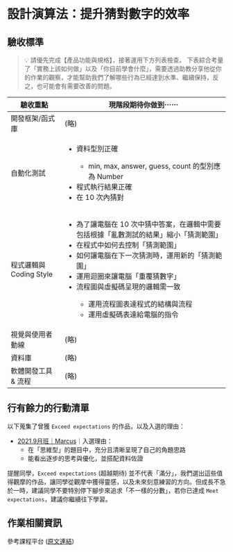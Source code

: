 # 設計演算法：提升猜對數字的效率

## 驗收標準

> 💡  請優先完成【產品功能與規格】，接著運用下方列表檢查。
下表綜合考量了「實務上該如何做」以及「你目前學會什麼」，需要透過助教分享他從你的作業的觀察，才能幫助我們了解哪些行為已經達到水準、繼續保持，反之，也可能會有需要改善的問題。

<table>
  <thead>
    <tr>
      <th>驗收重點</td>
      <th>現階段期待你做到⋯⋯</td>
    </tr>
  </thead>
  <tbody>
    <tr>
      <td>開發框架/函式庫</td>
      <td>(略)</td>
    </tr>
    <tr>
      <td>自動化測試</td>
      <td>
       <ul>
         <li>資料型別正確</li>
         <ul>
           <li>min, max, answer, guess, count 的型別應為 Number</li>
         </ul>
         <li>程式執行結果正確</li>
         <li>在 10 次內猜對</li>
        </ul>
      </td>
    </tr>
    <tr>
      <td>程式邏輯與 Coding Style</td>
      <td>
        <ul>
          <li>為了讓電腦在 10 次中猜中答案，在邏輯中需要包括根據「亂數測試的結果」縮小「猜測範圍」</li>
          <li>在程式中如何去控制「猜測範圍」</li>
          <li>如何讓電腦在下一次猜測時，運用新的「猜測範圍」</li>
          <li>運用迴圈來讓電腦「重覆猜數字」</li>
          <li>流程圖與虛擬碼呈現的邏輯需一致</li>
          <ul>
            <li>運用流程圖表達程式的結構與流程</li>
            <li>運用虛擬碼表達給電腦的指令</li>
          </ul>
        </ul>
      </td>
    </tr>
      <tr>
      <td>視覺與使用者動線</td>
      <td>(略)</td>
    </tr>
    <tr>
      <td>資料庫</td>
      <td>(略)</td>
    </tr>
      <tr>
      <td>軟體開發工具 & 流程</td>
      <td>(略)</td>
    </tr>
  </tbody>
</table>

## 行有餘力的行動清單

以下蒐集了曾獲 `Exceed expectations` 的作品，以及入選的理由：

<ul>
  <li>
    <a href="https://lighthouse.alphacamp.co/courses/39/assignments/1206/ta_reviews/user_answers?user_id=7065" target="_blank">2021.9月班｜Marcus</a>｜入選理由： 
      <ul>
        <li>在「思維型」的題目中，充分且清晰呈現了自己的角題思路</li>
        <li>能看出逐步的思考與優化，並搭配資料佐證</li>
      </ul>
  </li>
</ul>

提醒同學，`Exceed expectations` (超越期待) 並不代表「滿分」，我們選出這些值得觀摩的作品，讓同學從觀摩中獲得靈感，以及未來刻意練習的方向。但成長不急於一時，建議同學不要特別停下腳步來追求「不一樣的分數」，若你已達成 `Meet expectations`，建議你繼續往下學習。


## 作業相關資訊

參考課程平台 (<a href="https://lighthouse.alphacamp.co/courses/39/assignments/1206" target="_blank">原文連結</a>)
